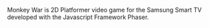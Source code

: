 Monkey War is 2D Platformer video game for the Samsung Smart TV developed with the Javascript Framework Phaser.
